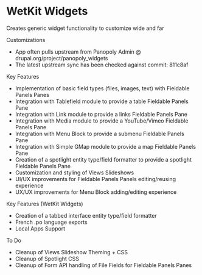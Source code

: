 WetKit Widgets
================
Creates generic widget functionality to customize wide and far

Customizations
* App often pulls upstream from Panopoly Admin @ drupal.org/project/panopoly_widgets
* The latest upstream sync has been checked against commit: 811c8af

Key Features
* Implementation of basic field types (files, images, text) with Fieldable Panels Panes
* Integration with Tablefield module to provide a table Fieldable Panels Pane
* Integration with Link module to provide a links Fieldable Panels Pane
* Integration with Media module to provide a YouTube/Vimeo Fieldable Panels Pane
* Integration with Menu Block to provide a submenu Fieldable Panels Pane
* Integration with Simple GMap module to provide a map Fieldable Panels Pane
* Creation of a spotlight entity type/field formatter to provide a spotlight Fieldable Panels Pane
* Customization and styling of Views Slideshows
* UI/UX improvements for Fieldable Panels Panels editing/reusing experience
* UX/UX improvements for Menu Block adding/editing experience

Key Features (WetKit Widgets)
* Creation of a tabbed interface entity type/field formatter
* French .po language exports
* Local Apps Support

To Do
* Cleanup of Views Slideshow Theming + CSS
* Cleanup of Spotlight CSS
* Cleanup of Form API handling of File Fields for Fieldable Panels Panes
